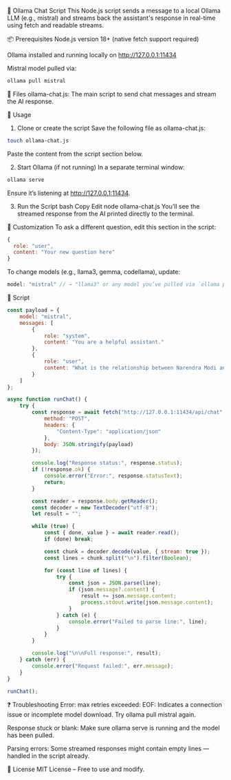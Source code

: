 🧠 Ollama Chat Script
This Node.js script sends a message to a local Ollama LLM (e.g., mistral) and streams back the assistant's response in real-time using fetch and readable streams.

📦 Prerequisites
Node.js version 18+ (native fetch support required)

Ollama installed and running locally on http://127.0.0.1:11434

Mistral model pulled via:

```bash
ollama pull mistral
```
📁 Files
ollama-chat.js: The main script to send chat messages and stream the AI response.

🚀 Usage
1. Clone or create the script
Save the following file as ollama-chat.js:

```bash
touch ollama-chat.js
```
Paste the content from the script section below.

2. Start Ollama (if not running)
In a separate terminal window:

```bash
ollama serve
```
Ensure it’s listening at http://127.0.0.1:11434.

3. Run the Script
bash
Copy
Edit
node ollama-chat.js
You’ll see the streamed response from the AI printed directly to the terminal.

💬 Customization
To ask a different question, edit this section in the script:

```js
{
  role: "user",
  content: "Your new question here"
}
```
To change models (e.g., llama3, gemma, codellama), update:

```js
model: "mistral" // → "llama3" or any model you’ve pulled via `ollama pull`
```
🧪 Script
```js
const payload = {
    model: "mistral",
    messages: [
        {
            role: "system",
            content: "You are a helpful assistant."
        },
        {
            role: "user",
            content: "What is the relationship between Narendra Modi and Meloni who is from Italy?"
        }
    ]
};

async function runChat() {
    try {
        const response = await fetch("http://127.0.0.1:11434/api/chat", {
            method: "POST",
            headers: {
                "Content-Type": "application/json"
            },
            body: JSON.stringify(payload)
        });

        console.log("Response status:", response.status);
        if (!response.ok) {
            console.error("Error:", response.statusText);
            return;
        }

        const reader = response.body.getReader();
        const decoder = new TextDecoder("utf-8");
        let result = "";

        while (true) {
            const { done, value } = await reader.read();
            if (done) break;

            const chunk = decoder.decode(value, { stream: true });
            const lines = chunk.split("\n").filter(Boolean);

            for (const line of lines) {
                try {
                    const json = JSON.parse(line);
                    if (json.message?.content) {
                        result += json.message.content;
                        process.stdout.write(json.message.content);
                    }
                } catch (e) {
                    console.error("Failed to parse line:", line);
                }
            }
        }

        console.log("\n\nFull response:", result);
    } catch (err) {
        console.error("Request failed:", err.message);
    }
}

runChat();
```
❓ Troubleshooting
Error: max retries exceeded: EOF: Indicates a connection issue or incomplete model download. Try ollama pull mistral again.

Response stuck or blank: Make sure ollama serve is running and the model has been pulled.

Parsing errors: Some streamed responses might contain empty lines — handled in the script already.

📄 License
MIT License – Free to use and modify.